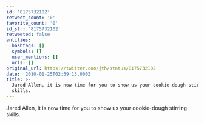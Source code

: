 ```yaml
---
id: '8175732102'
retweet_count: '0'
favorite_count: '0'
id_str: '8175732102'
retweeted: false
entities:
  hashtags: []
  symbols: []
  user_mentions: []
  urls: []
original_url: https://twitter.com/jth/status/8175732102
date: '2010-01-25T02:59:13.000Z'
title: >-
  Jared Allen, it is now time for you to show us your cookie-dough stirring
  skills.
---
```


Jared Allen, it is now time for you to show us your cookie-dough stirring skills.